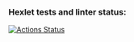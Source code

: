 ### Hexlet tests and linter status:
[![Actions Status](https://github.com/VladyBarvy/backend-project-4/actions/workflows/hexlet-check.yml/badge.svg)](https://github.com/VladyBarvy/backend-project-4/actions)